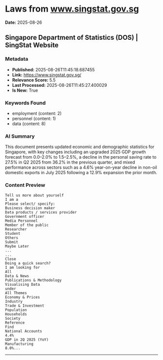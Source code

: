 # Laws from www.singstat.gov.sg
**Date:** 2025-08-26

## Singapore Department of Statistics (DOS) | SingStat Website

### Metadata
- **Published:** 2025-08-26T11:45:18.687455
- **Link:** https://www.singstat.gov.sg/
- **Relevance Score:** 5.5
- **Last Processed:** 2025-08-26T11:45:27.400029
- **Is New:** True

### Keywords Found
- employment (content: 2)
- personnel (content: 1)
- data (content: 8)

### AI Summary
This document presents updated economic and demographic statistics for Singapore, with key changes including an upgraded 2025 GDP growth forecast from 0.0–2.0% to 1.5–2.5%, a decline in the personal saving rate to 27.5% in Q2 2025 from 36.2% in the previous quarter, and mixed performance across sectors such as a 4.6% year-on-year decline in non-oil domestic exports in July 2025 following a 12.9% expansion the prior month.

### Content Preview
```
Tell us more about yourself
I am a
Please select/ specify:
Business decision maker
Data products / services provider
Government officer
Media Personnel
Member of the public
Researcher
Student
Others
Submit
Maybe Later
...
...
Close
Doing a quick search?
I am looking for
All
Data & News
Publications & Methodology
Visualising Data
under
All Themes
Economy & Prices
Industry
Trade & Investment
Population
Households
Society
Reference
Find
National Accounts
4.4%
GDP in 2Q 2025 (YoY)
Manufacturing
8.0%...
```

---

